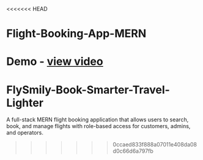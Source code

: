 <<<<<<< HEAD
# Flight-Booking-App-MERN
Demo - <a href="https://drive.google.com/file/d/1_A2jGVhcZXmjomic0ts-w1IdkbxrvQwL/view?usp=sharing">view video</a>
=======
# FlySmily-Book-Smarter-Travel-Lighter
A full-stack MERN flight booking application that allows users to search, book, and manage flights with role-based access for customers, admins, and operators.
>>>>>>> 0ccaed833f888a07011e408da08d0c66d6a797fb
